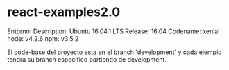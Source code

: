 # react-examples2.0

Entorno:
  Description:	Ubuntu 16.04.1 LTS
  Release:	16.04
  Codename:	xenial
  node:         v4.2.6
  npm:          v3.5.2
  

El code-base del proyecto esta en el branch 'development' y cada ejemplo tendra su branch especifico
partiendo de development.
